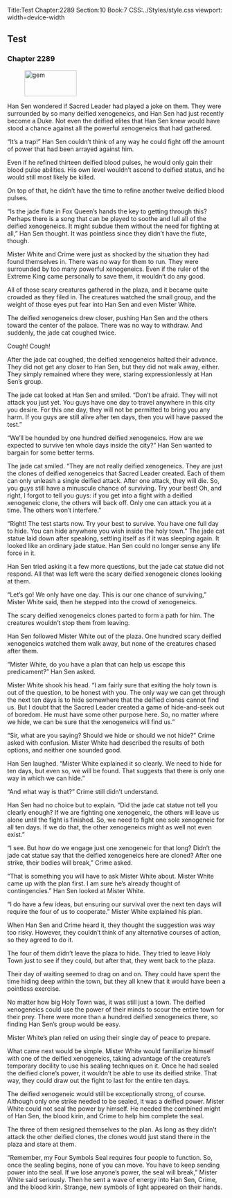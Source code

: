 Title:Test 
Chapter:2289 
Section:10 
Book:7 
CSS:../Styles/style.css 
viewport: width=device-width
  
## Test
### Chapter 2289
  
<figure>
	<img src="../Images/gem.gif" alt="gem" id="gem" width="120" height="60" />
</figure>
  

  
Han Sen wondered if Sacred Leader had played a joke on them. They were surrounded by so many deified xenogeneics, and Han Sen had just recently become a Duke. Not even the deified elites that Han Sen knew would have stood a chance against all the powerful xenogeneics that had gathered.

“It’s a trap!” Han Sen couldn’t think of any way he could fight off the amount of power that had been arrayed against him.

Even if he refined thirteen deified blood pulses, he would only gain their blood pulse abilities. His own level wouldn’t ascend to deified status, and he would still most likely be killed.

On top of that, he didn’t have the time to refine another twelve deified blood pulses.

“Is the jade flute in Fox Queen’s hands the key to getting through this? Perhaps there is a song that can be played to soothe and lull all of the deified xenogeneics. It might subdue them without the need for fighting at all,” Han Sen thought. It was pointless since they didn’t have the flute, though.

Mister White and Crime were just as shocked by the situation they had found themselves in. There was no way for them to run. They were surrounded by too many powerful xenogeneics. Even if the ruler of the Extreme King came personally to save them, it wouldn’t do any good.

All of those scary creatures gathered in the plaza, and it became quite crowded as they filed in. The creatures watched the small group, and the weight of those eyes put fear into Han Sen and even Mister White.

The deified xenogeneics drew closer, pushing Han Sen and the others toward the center of the palace. There was no way to withdraw. And suddenly, the jade cat coughed twice.

Cough! Cough!

After the jade cat coughed, the deified xenogeneics halted their advance. They did not get any closer to Han Sen, but they did not walk away, either. They simply remained where they were, staring expressionlessly at Han Sen’s group.

The jade cat looked at Han Sen and smiled. “Don’t be afraid. They will not attack you just yet. You guys have one day to travel anywhere in this city you desire. For this one day, they will not be permitted to bring you any harm. If you guys are still alive after ten days, then you will have passed the test.”

“We’ll be hounded by one hundred deified xenogeneics. How are we expected to survive ten whole days inside the city?” Han Sen wanted to bargain for some better terms.

The jade cat smiled. “They are not really deified xenogeneics. They are just the clones of deified xenogeneics that Sacred Leader created. Each of them can only unleash a single deified attack. After one attack, they will die. So, you guys still have a minuscule chance of surviving. Try your best! Oh, and right, I forgot to tell you guys: if you get into a fight with a deified xenogeneic clone, the others will back off. Only one can attack you at a time. The others won’t interfere.”

“Right! The test starts now. Try your best to survive. You have one full day to hide. You can hide anywhere you wish inside the holy town.” The jade cat statue laid down after speaking, settling itself as if it was sleeping again. It looked like an ordinary jade statue. Han Sen could no longer sense any life force in it.

Han Sen tried asking it a few more questions, but the jade cat statue did not respond. All that was left were the scary deified xenogeneic clones looking at them.

“Let’s go! We only have one day. This is our one chance of surviving,” Mister White said, then he stepped into the crowd of xenogeneics.

The scary deified xenogeneics clones parted to form a path for him. The creatures wouldn’t stop them from leaving.

Han Sen followed Mister White out of the plaza. One hundred scary deified xenogeneics watched them walk away, but none of the creatures chased after them.

“Mister White, do you have a plan that can help us escape this predicament?” Han Sen asked.

Mister White shook his head. “I am fairly sure that exiting the holy town is out of the question, to be honest with you. The only way we can get through the next ten days is to hide somewhere that the deified clones cannot find us. But I doubt that the Sacred Leader created a game of hide-and-seek out of boredom. He must have some other purpose here. So, no matter where we hide, we can be sure that the xenogeneics will find us.”

“Sir, what are you saying? Should we hide or should we not hide?” Crime asked with confusion. Mister White had described the results of both options, and neither one sounded good.

Han Sen laughed. “Mister White explained it so clearly. We need to hide for ten days, but even so, we will be found. That suggests that there is only one way in which we can hide.”

“And what way is that?” Crime still didn’t understand.

Han Sen had no choice but to explain. “Did the jade cat statue not tell you clearly enough? If we are fighting one xenogeneic, the others will leave us alone until the fight is finished. So, we need to fight one sole xenogeneic for all ten days. If we do that, the other xenogeneics might as well not even exist.”

“I see. But how do we engage just one xenogeneic for that long? Didn’t the jade cat statue say that the deified xenogeneics here are cloned? After one strike, their bodies will break,” Crime asked.

“That is something you will have to ask Mister White about. Mister White came up with the plan first. I am sure he’s already thought of contingencies.” Han Sen looked at Mister White.

“I do have a few ideas, but ensuring our survival over the next ten days will require the four of us to cooperate.” Mister White explained his plan.

When Han Sen and Crime heard it, they thought the suggestion was way too risky. However, they couldn’t think of any alternative courses of action, so they agreed to do it.

The four of them didn’t leave the plaza to hide. They tried to leave Holy Town just to see if they could, but after that, they went back to the plaza.

Their day of waiting seemed to drag on and on. They could have spent the time hiding deep within the town, but they all knew that it would have been a pointless exercise.

No matter how big Holy Town was, it was still just a town. The deified xenogeneics could use the power of their minds to scour the entire town for their prey. There were more than a hundred deified xenogeneics there, so finding Han Sen’s group would be easy.

Mister White’s plan relied on using their single day of peace to prepare.

What came next would be simple. Mister White would familiarize himself with one of the deified xenogeneics, taking advantage of the creature’s temporary docility to use his sealing techniques on it. Once he had sealed the deified clone’s power, it wouldn’t be able to use its deified strike. That way, they could draw out the fight to last for the entire ten days.

The deified xenogeneic would still be exceptionally strong, of course. Although only one strike needed to be sealed, it was a deified power. Mister White could not seal the power by himself. He needed the combined might of Han Sen, the blood kirin, and Crime to help him complete the seal.

The three of them resigned themselves to the plan. As long as they didn’t attack the other deified clones, the clones would just stand there in the plaza and stare at them.

“Remember, my Four Symbols Seal requires four people to function. So, once the sealing begins, none of you can move. You have to keep sending power into the seal. If we lose anyone’s power, the seal will break,” Mister White said seriously. Then he sent a wave of energy into Han Sen, Crime, and the blood kirin. Strange, new symbols of light appeared on their hands.